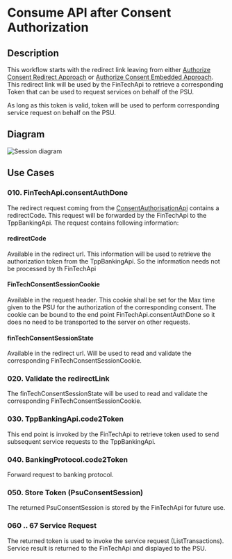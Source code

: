 # Consume API after Consent Authorization

## Description
This workflow starts with the redirect link leaving from either [Authorize Consent Redirect Approach](5b-psuAuthRedirectConsent.md) or [Authorize Consent Embedded Approach](5a-psuAuthEmbeddedConsent.md). This redirect link will be used by the FinTechApi to retrieve a corresponding Token that can be used to request services on behalf of the PSU.

As long as this token is valid, token will be used to perform corresponding service request on behalf on the PSU. 

## Diagram

![Session diagram](http://www.plantuml.com/plantuml/proxy?src=https://raw.githubusercontent.com/adorsys/open-banking-gateway/gh-pages/docs/architecture/diagrams/useCases/6-consume_api.puml&fmt=svg&vvv=1&sanitize=true)  

## Use Cases

### 010. FinTechApi.consentAuthDone
The redirect request coming from the [ConsentAuthorisationApi](dictionary.md#ConsentAuthorisationApi) contains a redirectCode. This request will be forwarded by the FinTechApi to the TppBankingApi. The request contains following information:

#### redirectCode
Available in the redirect url. This information will be used to retrieve the authorization token from the TppBankingApi. So the information needs not be processed by th FinTechApi

#### FinTechConsentSessionCookie
Available in the request header. This cookie shall be set for the Max time given to the PSU for the authorization of the corresponding consent. The cookie can be bound to the end point FinTechApi.consentAuthDone so it does no need to be transported to the server on other requests. 

#### finTechConsentSessionState
Available in the redirect url. Will be used to read and validate the corresponding FinTechConsentSessionCookie.

### 020. Validate the redirectLink
The finTechConsentSessionState will be used to read and validate the corresponding FinTechConsentSessionCookie. 

### 030. TppBankingApi.code2Token
This end point is invoked by the FinTechApi to retrieve token used to send subsequent service requests to the TppBankingApi.
  
### 040. BankingProtocol.code2Token
Forward request to banking protocol.

### 050. Store Token (PsuConsentSession)
The returned PsuConsentSession is stored by the FinTechApi for future use. 

### 060 .. 67 Service Request
The returned token is used to invoke the service request (ListTransactions). Service result is returned to the FinTechApi and displayed to the PSU.

  
